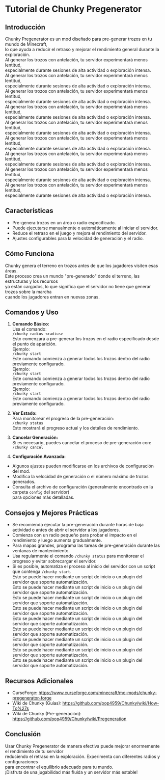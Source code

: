 # Tutorial de Chunky Pregenerator

## Introducción

Chunky Pregenerator es un mod diseñado para pre-generar trozos en tu mundo de Minecraft,\
lo que ayuda a reducir el retraso y mejorar el rendimiento general durante la exploración.\
Al generar los trozos con antelación, tu servidor experimentará menos lentitud,\
especialmente durante sesiones de alta actividad o exploración intensa.\
Al generar los trozos con antelación, tu servidor experimentará menos lentitud,\
especialmente durante sesiones de alta actividad o exploración intensa.\
Al generar los trozos con antelación, tu servidor experimentará menos lentitud,\
especialmente durante sesiones de alta actividad o exploración intensa.\
Al generar los trozos con antelación, tu servidor experimentará menos lentitud,\
especialmente durante sesiones de alta actividad o exploración intensa.\
Al generar los trozos con antelación, tu servidor experimentará menos lentitud,\
especialmente durante sesiones de alta actividad o exploración intensa.\
Al generar los trozos con antelación, tu servidor experimentará menos lentitud,\
especialmente durante sesiones de alta actividad o exploración intensa.\
Al generar los trozos con antelación, tu servidor experimentará menos lentitud,\
especialmente durante sesiones de alta actividad o exploración intensa.\
Al generar los trozos con antelación, tu servidor experimentará menos lentitud,\
especialmente durante sesiones de alta actividad o exploración intensa.\
Al generar los trozos con antelación, tu servidor experimentará menos lentitud,\
especialmente durante sesiones de alta actividad o exploración intensa.

## Características

- Pre-genera trozos en un área o radio especificado.
- Puede ejecutarse manualmente o automáticamente al iniciar el servidor.
- Reduce el retraso en el juego y mejora el rendimiento del servidor.
- Ajustes configurables para la velocidad de generación y el radio.

## Cómo Funciona

Chunky genera el terreno en trozos antes de que los jugadores visiten esas áreas.\
Este proceso crea un mundo "pre-generado" donde el terreno, las estructuras y los recursos\
ya están cargados, lo que significa que el servidor no tiene que generar trozos sobre la marcha\
cuando los jugadores entran en nuevas zonas.

## Comandos y Uso

1. **Comando Básico:**\
  Usa el comando:\
  `/chunky radius <radius>`\
  Esto comenzará a pre-generar los trozos en el radio especificado desde el punto de aparición.\
  Ejemplo:\
  `/chunky start`\
  Este comando comienza a generar todos los trozos dentro del radio previamente configurado.\
  Ejemplo:\
  `/chunky start`\
  Este comando comienza a generar todos los trozos dentro del radio previamente configurado.\
  Ejemplo:\
  `/chunky start`\
  Este comando comienza a generar todos los trozos dentro del radio previamente configurado.

2. **Ver Estado:**\
  Para monitorear el progreso de la pre-generación:\
  `/chunky status`\
  Esto mostrará el progreso actual y los detalles de rendimiento.

3. **Cancelar Generación:**\
  Si es necesario, puedes cancelar el proceso de pre-generación con:\
  `/chunky cancel`

4. **Configuración Avanzada:**

- Algunos ajustes pueden modificarse en los archivos de configuración del mod.
- Modifica la velocidad de generación o el número máximo de trozos generados.
- Consulta el archivo de configuración (generalmente encontrado en la carpeta `config` del servidor)\
  para opciones más detalladas.

## Consejos y Mejores Prácticas

- Se recomienda ejecutar la pre-generación durante horas de baja actividad o antes de abrir el servidor a los jugadores.
- Comienza con un radio pequeño para probar el impacto en el rendimiento y luego aumenta gradualmente.
- Para mapas grandes, programa las tareas de pre-generación durante las ventanas de mantenimiento.
- Usa regularmente el comando `/chunky status` para monitorear el progreso y evitar sobrecargar el servidor.
- Si es posible, automatiza el proceso al inicio del servidor con un script que contenga `/chunky start`.\
  Esto se puede hacer mediante un script de inicio o un plugin del servidor que soporte automatización.\
  Esto se puede hacer mediante un script de inicio o un plugin del servidor que soporte automatización.\
  Esto se puede hacer mediante un script de inicio o un plugin del servidor que soporte automatización.\
  Esto se puede hacer mediante un script de inicio o un plugin del servidor que soporte automatización.\
  Esto se puede hacer mediante un script de inicio o un plugin del servidor que soporte automatización.\
  Esto se puede hacer mediante un script de inicio o un plugin del servidor que soporte automatización.\
  Esto se puede hacer mediante un script de inicio o un plugin del servidor que soporte automatización.\
  Esto se puede hacer mediante un script de inicio o un plugin del servidor que soporte automatización.\
  Esto se puede hacer mediante un script de inicio o un plugin del servidor que soporte automatización.

## Recursos Adicionales

- CurseForge: https://www.curseforge.com/minecraft/mc-mods/chunky-pregenerator-forge
- Wiki de Chunky (Guías): https://github.com/pop4959/Chunky/wiki/How-To%27s
- Wiki de Chunky (Pre-generación): https://github.com/pop4959/Chunky/wiki/Pregeneration

## Conclusión

Usar Chunky Pregenerator de manera efectiva puede mejorar enormemente el rendimiento de tu servidor\
reduciendo el retraso en la exploración. Experimenta con diferentes radios y configuraciones\
para encontrar el equilibrio adecuado para tu mundo.\
¡Disfruta de una jugabilidad más fluida y un servidor más estable!
